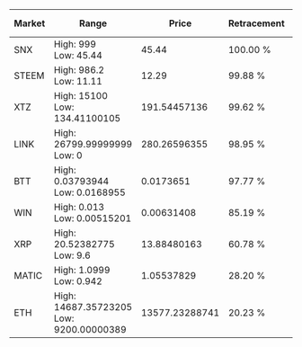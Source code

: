 | Market | Range | Price| Retracement | Doubles to 50% |
| --- | --- | --- | --- | --- |
| SNX | High: 999<br />Low: 45.44 | 45.44 | 100.00 % | 11.49 |
| STEEM | High: 986.2<br />Low: 11.11 | 12.29 | 99.88 % | 40.57 |
| XTZ | High: 15100<br />Low: 134.41100105 | 191.54457136 | 99.62 % | 39.77 |
| LINK | High: 26799.99999999<br />Low: 0 | 280.26596355 | 98.95 % | 47.81 |
| BTT | High: 0.03793944<br />Low: 0.0168955 | 0.0173651 | 97.77 % | 1.58 |
| WIN | High: 0.013<br />Low: 0.00515201 | 0.00631408 | 85.19 % | 1.44 |
| XRP | High: 20.52382775<br />Low: 9.6 | 13.88480163 | 60.78 % | 1.08 |
| MATIC | High: 1.0999<br />Low: 0.942 | 1.05537829 | 28.20 % | 0.00 |
| ETH | High: 14687.35723205<br />Low: 9200.00000389 | 13577.23288741 | 20.23 % | 0.00 |
